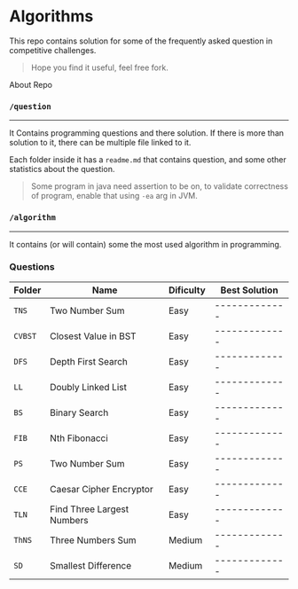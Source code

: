 # Algorithms

This repo contains solution for some of the frequently asked question in competitive challenges.

> Hope you find it useful, feel free fork.

About Repo

### `/question`

---

It Contains programming questions and there solution. If there is more than solution to it, there can be multiple file linked to it.

Each folder inside it has a `readme.md` that contains question, and some other statistics about the question.

> Some program in java need assertion to be on, to validate correctness of program, enable that using `-ea` arg in JVM.

### `/algorithm`

---

It contains (or will contain) some the most used algorithm in programming.

### Questions

| Folder  | Name                       | Dificulty | Best Solution |
| ------- | -------------------------- | --------- | ------------- |
| `TNS`   | Two Number Sum             | Easy      | ------------- |
| `CVBST` | Closest Value in BST       | Easy      | ------------- |
| `DFS`   | Depth First Search         | Easy      | ------------- |
| `LL`    | Doubly Linked List         | Easy      | ------------- |
| `BS`    | Binary Search              | Easy      | ------------- |
| `FIB`   | Nth Fibonacci              | Easy      | ------------- |
| `PS`    | Two Number Sum             | Easy      | ------------- |
| `CCE`   | Caesar Cipher Encryptor    | Easy      | ------------- |
| `TLN`   | Find Three Largest Numbers | Easy      | ------------- |
| `ThNS`  | Three Numbers Sum          | Medium    | ------------- |
| `SD`    | Smallest Difference        | Medium    | ------------- |
